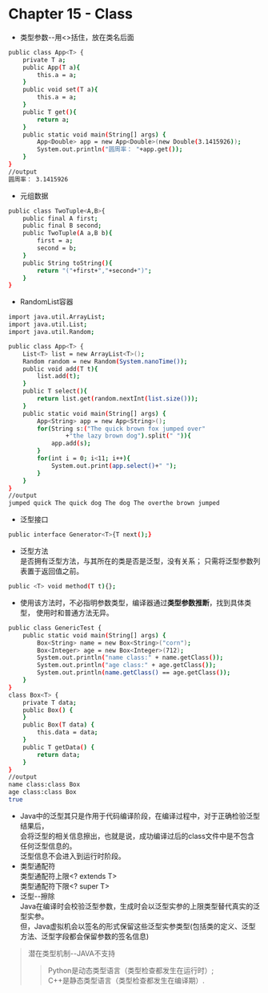 # Chapter 15 - Class
* 类型参数--用<>括住，放在类名后面
```sh 
public class App<T> {
	private T a;
	public App(T a){
		this.a = a;
	}
	public void set(T a){
		this.a = a;
	}
	public T get(){
		return a;
	}
	public static void main(String[] args) {
		App<Double> app = new App<Double>(new Double(3.1415926));
		System.out.println("圆周率： "+app.get());
	}
}
//output
圆周率： 3.1415926
```
* 元组数据  
```sh 
public class TwoTuple<A,B>{
	public final A first;
	public final B second;
	public TwoTuple(A a,B b){
		first = a;
		second = b;
	}
	public String toString(){
		return "("+first+","+second+")";
	}
}
```
* RandomList容器  
```sh 
import java.util.ArrayList;
import java.util.List;
import java.util.Random;

public class App<T> {
	List<T> list = new ArrayList<T>();
	Random random = new Random(System.nanoTime());
	public void add(T t){
		list.add(t);
	}
	public T select(){
		return list.get(random.nextInt(list.size()));
	}
	public static void main(String[] args) {
		App<String> app = new App<String>();
		for(String s:("The quick brown fox jumped over"
				+"the lazy brown dog").split(" ")){
			app.add(s);
		}
		for(int i = 0; i<11; i++){
			System.out.print(app.select()+" ");
		}
	}
}
//output  
jumped quick The quick dog The dog The overthe brown jumped 
```
* 泛型接口 
```sh 
public interface Generator<T>{T next();}
```
* 泛型方法  
是否拥有泛型方法，与其所在的类是否是泛型，没有关系；
只需将泛型参数列表置于返回值之前。
```sh 
public <T> void method(T t){};
```
* 使用该方法时，不必指明参数类型，编译器通过**类型参数推断**，找到具体类型，
使用时和普通方法无异。  
```sh 
public class GenericTest {
    public static void main(String[] args) {
        Box<String> name = new Box<String>("corn");
        Box<Integer> age = new Box<Integer>(712);
        System.out.println("name class:" + name.getClass());      
        System.out.println("age class:" + age.getClass());        
        System.out.println(name.getClass() == age.getClass());    
    }
}
class Box<T> {
    private T data;
    public Box() {
    }
    public Box(T data) {
        this.data = data;
    }
    public T getData() {
        return data;
    }
}
//output
name class:class Box
age class:class Box
true
```  
* Java中的泛型其只是作用于代码编译阶段，在编译过程中，对于正确检验泛型结果后，  
会将泛型的相关信息擦出，也就是说，成功编译过后的class文件中是不包含任何泛型信息的。  
泛型信息不会进入到运行时阶段。  
* 类型通配符   
类型通配符上限<? extends T>  
类型通配符下限<? super T>  
* 泛型--擦除  
Java在编译时会校验泛型参数，生成时会以泛型实参的上限类型替代真实的泛型实参。   
但，Java虚拟机会以签名的形式保留这些泛型实参类型(包括类的定义、泛型方法、泛型字段都会保留参数的签名信息)     
> 潜在类型机制--JAVA不支持  
>> Python是动态类型语言（类型检查都发生在运行时）;  
>> C++是静态类型语言（类型检查都发生在编译期）.